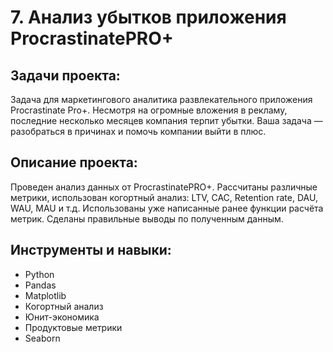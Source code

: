 # 7.  Анализ убытков приложения ProcrastinatePRO+

## Задачи проекта:
Задача для маркетингового аналитика развлекательного приложения Procrastinate Pro+. Несмотря на огромные вложения в рекламу, последние несколько месяцев компания терпит убытки. Ваша задача — разобраться в причинах и помочь компании выйти в плюс.

## Описание проекта:
Проведен анализ данных от ProcrastinatePRO+.
Рассчитаны различные метрики, использован когортный анализ: LTV, CAC, Retention rate, DAU, WAU, MAU и т.д. Использованы уже написанные ранее функции расчёта метрик. Сделаны правильные выводы по полученным данным.

## Инструменты и навыки:
- Python
- Pandas
- Matplotlib
- Когортный анализ
- Юнит-экономика
- Продуктовые метрики
- Seaborn
